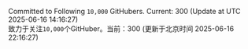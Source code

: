 Committed to Following `10,000` GitHubers. Current: <!-- FOLLOWING_COUNT -->300<!-- FOLLOWING_COUNT --> (Update at UTC <!-- LAST_UPDATED -->2025-06-16 14:16:27<!-- LAST_UPDATED -->)<br>
致力于关注`10,000`个GitHuber。当前：<!-- FOLLOWING_COUNT -->300<!-- FOLLOWING_COUNT --> (更新于北京时间 <!-- LAST_UPDATED_CST -->2025-06-16 22:16:27<!-- LAST_UPDATED_CST -->)
